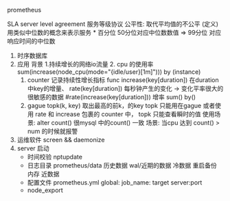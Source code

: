 prometheus


SLA server level agreement 服务等级协议
公平性: 取代平均值的不公平 
(定义)用类似中位数的概念来表示服务
    * 百分位  50分位对应中位数数值 => 99分位 对应响应时间的中位数

1. 时序数据库
2. 应用
   背景 
   1.持续增长的网络io流量
   2. cpu 的使用率
        sum(increase(node_cpu(mode="{idle/user}[1m]"))) by (instance)
    1. counter 记录持续性增长指标
        func
            increase(key[duration]) 在duration中key的增量、
            rate(key[duration])  每秒钟产生的变化 -> 变化平率很大的 很敏感的数据
            #rate(increase(key[duration])) 增率 
            sum() by()
    2.  gague 
        topk(k, key) 取出最高的前k，的key
        topk 只能用在gague 或者使用 rate 和 increase 包裹的 counter 中， topk 只能查看瞬时的值
            使用场景: alter 
        count() 很mysql 中的count() 一致
            场景:
                当cpu 达到 count() > num 的时候就报警
3. 运维软件
    screen && daemonize        
4. server 启动
    * 时间校验 nptupdate
    * 日志目录
        prometheus/data 历史数据
        wal/近期的数据 冷数据 重启备份
        内存 近数据
     * 配置文件 prometheus.yml
        global:
        job_name: 
            target server:port 
     * node_export
        